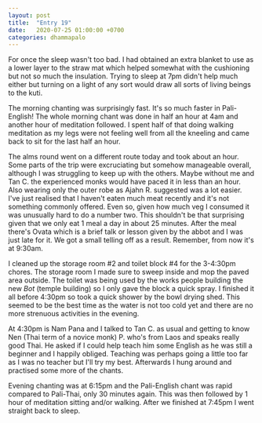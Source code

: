 ```yaml
---
layout: post
title:  "Entry 19"
date:   2020-07-25 01:00:00 +0700
categories: dhammapalo
---
```

For once the sleep wasn't too bad. I had obtained an extra blanket to use as a lower layer to the straw mat which helped somewhat with the cushioning but not so much the insulation. Trying to sleep at 7pm didn't help much either but turning on a light of any sort would draw all sorts of living beings to the kuti.

The morning chanting was surprisingly fast. It's so much faster in Pali-English! The whole morning chant was done in half an hour at 4am and another hour of meditation followed. I spent half of that doing walking meditation as my legs were not feeling well from all the kneeling and came back to sit for the last half an hour.

The alms round went on a different route today and took about an hour. Some parts of the trip were excruciating but somehow manageable overall, although I was struggling to keep up with the others. Maybe without me and Tan C. the experienced monks would have paced it in less than an hour. Also wearing only the outer robe as Ajahn R. suggested was a lot easier. I've just realised that I haven't eaten much meat recently and it's not something commonly offered. Even so, given how much veg I consumed it was unusually hard to do a number two. This shouldn't be that surprising given that we only eat 1 meal a day in about 25 minutes. After the meal there's Ovata which is a brief talk or lesson given by the abbot and I was just late for it. We got a small telling off as a result. Remember, from now it's at 9:30am.

I cleaned up the storage room #2 and toilet block #4 for the 3-4:30pm chores. The storage room I made sure to sweep inside and mop the paved area outside. The toilet was being used by the works people building the new _Bot_ (temple building) so I only gave the block a quick spray. I finished it all before 4:30pm so took a quick shower by the bowl drying shed. This seemed to be the best time as the water is not too cold yet and there are no more strenuous activities in the evening.

At 4:30pm is Nam Pana and I talked to Tan C. as usual and getting to know Nen (Thai term of a novice monk) P. who's from Laos and speaks really good Thai. He asked if I could help teach him some English as he was still a beginner and I happily obliged. Teaching was perhaps going a little too far as I was no teacher but I'll try my best. Afterwards I hung around and practised some more of the chants.

Evening chanting was at 6:15pm and the Pali-English chant was rapid compared to Pali-Thai, only 30 minutes again. This was then followed by 1 hour of meditation sitting and/or walking. After we finished at 7:45pm I went straight back to sleep.